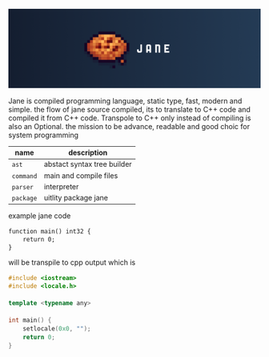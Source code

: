 ![jane](.github/jane.png)

Jane is compiled programming language, static type, fast, modern and simple. the
flow of jane source compiled, its to translate to C++ code and compiled it from
C++ code. Transpole to C++ only instead of compiling is also an Optional. the
mission to be advance, readable and good choic for system programming

| name      | description                 |
| --------- | --------------------------- |
| `ast`     | abstact syntax tree builder |
| `command` | main and compile files      |
| `parser`  | interpreter                 |
| `package` | uitlity package jane        |

example jane code

```
function main() int32 {
    return 0;
}
```

will be transpile to cpp output which is

```cpp
#include <iostream>
#include <locale.h>

template <typename any>

int main() {
    setlocale(0x0, "");
    return 0;
}
```
